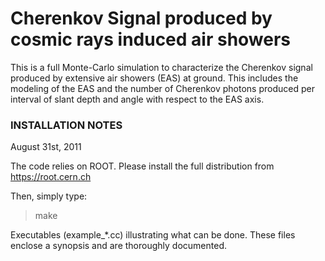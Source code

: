 # Cherenkov Signal produced by cosmic rays induced air showers
This is a full Monte-Carlo simulation to characterize the Cherenkov signal produced by extensive air showers (EAS) at ground. This includes the modeling of the EAS and the number of Cherenkov photons produced per interval of slant depth and angle with respect to the EAS axis.

### INSTALLATION NOTES
August 31st, 2011

The code relies on ROOT. Please install the full distribution from https://root.cern.ch

Then, simply type:
> make

Executables (example_*.cc) illustrating what can be done. These files enclose a synopsis and are thoroughly documented.
